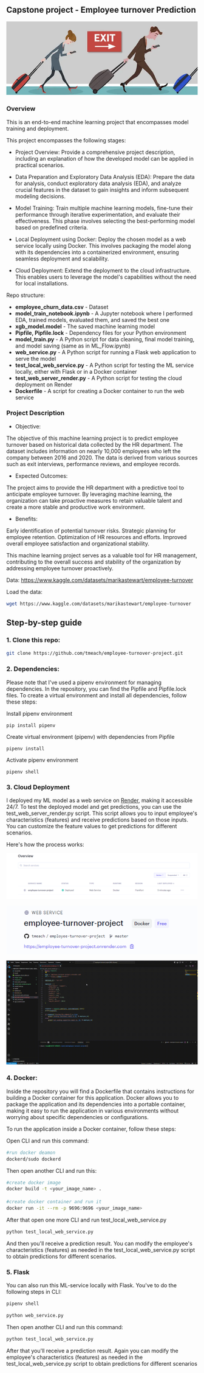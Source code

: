## Capstone project - Employee turnover Prediction
![Alt text](image-2.png)


### Overview

This is an end-to-end machine learning project that encompasses model training and deployment.

This project encompasses the following stages:

- Project Overview: Provide a comprehensive project description, including an explanation of how the developed model can be applied in practical scenarios.

- Data Preparation and Exploratory Data Analysis (EDA):
Prepare the data for analysis, conduct exploratory data analysis (EDA), and analyze crucial features in the dataset to gain insights and inform subsequent modeling decisions.

- Model Training: Train multiple machine learning models, fine-tune their performance through iterative experimentation, and evaluate their effectiveness. This phase involves selecting the best-performing model based on predefined criteria.

- Local Deployment using Docker: Deploy the chosen model as a web service locally using Docker. This involves packaging the model along with its dependencies into a containerized environment, ensuring seamless deployment and scalability.

- Cloud Deployment: Extend the deployment to the cloud infrastructure. This enables users to leverage the model's capabilities without the need for local installations.

Repo structure:

- **employee_churn_data.csv** - Dataset
- **model_train_notebook.ipynb** -  A Jupyter notebook where I performed EDA, trained models, evaluated them, and saved the best one 
- **xgb_model.model** - The saved machine learning model
- **Pipfile, Pipfile.lock** - Dependency files for your Python environment
- **model_train.py** - A Python script for data cleaning, final model training, and model saving (same as in ML_Flow.ipynb)
- **web_service.py** - A Python script for running a Flask web application to serve the model
- **test_local_web_service.py** - A Python script for testing the ML service locally, either with Flask or in a Docker container
- **test_web_server_render.py** - A Python script for testing the cloud deployment on Render
- **Dockerfile** - A script for creating a Docker container to run the web service



### Project Description
- Objective:
  
The objective of this machine learning project is to predict employee turnover based on historical data collected by the HR department. The dataset includes information on nearly 10,000 employees who left the company between 2016 and 2020. The data is derived from various sources such as exit interviews, performance reviews, and employee records.


- Expected Outcomes:

The project aims to provide the HR department with a predictive tool to anticipate employee turnover. By leveraging machine learning, the organization can take proactive measures to retain valuable talent and create a more stable and productive work environment.

- Benefits:

Early identification of potential turnover risks.
Strategic planning for employee retention.
Optimization of HR resources and efforts.
Improved overall employee satisfaction and organizational stability.

This machine learning project serves as a valuable tool for HR management, contributing to the overall success and stability of the organization by addressing employee turnover proactively.


Data: https://www.kaggle.com/datasets/marikastewart/employee-turnover

Load the data:
```bash
wget https://www.kaggle.com/datasets/marikastewart/employee-turnover
```

## Step-by-step guide

### 1. Clone this repo:
```bash
git clone https://github.com/tmeach/employee-turnover-project.git
```

### 2. Dependencies: 
   
Please note that I've used a pipenv environment for managing dependencies. In the repository, you can find the Pipfile and Pipfile.lock files. To create a virtual environment and install all dependencies, follow these steps:

Install pipenv environment
```
pip install pipenv
```
Create virtual environment (pipenv) with dependencies from Pipfile
```
pipenv install
```
Activate pipenv environment
```
pipenv shell 
```

### 3. Cloud Deployment
I deployed my ML model as a web service on [Render](https://render.com/), making it accessible 24/7. To test the deployed model and get predictions, you can use the test_web_server_render.py script. This script allows you to input employee's characteristics (features) and receive predictions based on those inputs. You can customize the feature values to get predictions for different scenarios.

Here's how the process works:

![Alt text](image.png)

![Alt text](image-1.png)

![Alt text](%E2%97%8F-test_web_server_render.gif)

### 4. Docker:
   
Inside the repository you will find a Dockerfile that contains instructions for building a Docker container for this application. Docker allows you to package the application and its dependencies into a portable container, making it easy to run the application in various environments without worrying about specific dependencies or configurations.

To run the application inside a Docker container, follow these steps:

Open CLI and run this command:
```bash
#run docker deamon 
dockerd/sudo dockerd
```
Then open another CLI and run this:
```bash
#create docker image
docker build -t <your_image_name> .

#create docker container and run it 
docker run -it --rm -p 9696:9696 <your_image_name>
```
After that open one more CLI and run test_local_web_service.py
```bash
python test_local_web_service.py
```
And then you'll receive a prediction result. You can modify the employee's characteristics (features) as needed in the test_local_web_service.py script to obtain predictions for different scenarios.

### 5. Flask 
You can also run this ML-service locally with Flask. You've to do the following steps in CLI:

```bash
pipenv shell
```
```bash
python web_service.py
```
Then open another CLI and run this command: 
```bash
python test_local_web_service.py
```
After that you'll receive a prediction result. Again you can modify the employee's characteristics (features) as needed in the test_local_web_service.py script to obtain predictions for different scenarios
